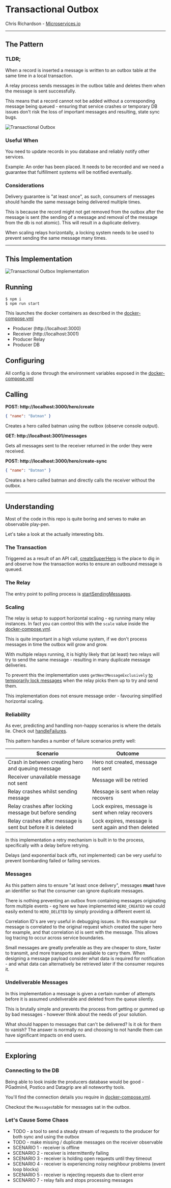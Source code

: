 # Transactional Outbox

Chris Richardson - [Microservices.io](https://microservices.io/patterns/data/transactional-outbox.html)

***

## The Pattern

### TLDR;
When a record is inserted a message is written to an outbox table at the same time in a local transaction.  

A relay process sends messages in the outbox table and deletes them when the message is sent successfully.

This means that a record cannot not be added without a corresponding message being queued - ensuring that service crashes or temporary DB issues don't risk the loss of important messages and resulting, state sync bugs.  

![Transactional Outbox](./docs/TransactionalOutbox.png)

### Useful When
You need to update records in you database and reliably notify other services.

Example: An order has been placed. It needs to be recorded and we need a guarantee that fulfillment systems will be notified eventually.


### Considerations
Delivery guarantee is "at least once", as such, consumers of messages should handle the same message being delivered multiple times.
 
This is because the record might not get removed from the outbox after the message is sent (the sending of a message and removal of the message from the db is not atomic). This will result in a duplicate delivery. 

When scaling relays horizontally, a locking system needs to be used to prevent sending the same message many times. 

***

## This Implementation
![Transactional Outbox Implementation](./docs/Implementation.jpg)

## Running
```shell script
$ npm i
$ npm run start
```

This launches the docker containers as described in the [docker-compose.yml](docker-compose.yml)
* Producer (http://localhost:3000)
* Receiver (http://localhost:3001)
* Producer Relay
* Producer DB 


## Configuring
All config is done through the environment variables exposed in the [docker-compose.yml](docker-compose.yml) 


## Calling

**POST: http://localhost:3000/hero/create**

```json
{ "name": "Batman" }
```
Creates a hero called batman using the outbox (observe console output).

**GET: http://localhost:3001/messages**

Gets all messages sent to the receiver returned in the order they were received.

**POST: http://localhost:3000/hero/create-sync**

```json
{ "name": "Batman" }
```
Creates a hero called batman and directly calls the receiver without the outbox.

***

## Understanding
Most of the code in this repo is quite boring and serves to make an observable play-pen. 

Let's take a look at the actually interesting bits.

### The Transaction 

Triggered as a result of an API call, [createSuperHero](src/producer/lib/superhero/create.ts) is the place to dig in and observe how the transaction works to ensure an outbound message is queued.

### The Relay 

The entry point to polling process is [startSendingMessages](src/producer/lib/messages/send.ts). 


### Scaling

The relay is setup to support horizontal scaling - eg running many relay instances. In fact you can control this with the `scale` value inside the [docker-compose.yml](docker-compose.yml). 

This is quite important in a high volume system, if we don't process messages in time the outbox will grow and grow. 

With multiple relays running, it is highly likely that (at least) two relays will try to send the same message - resulting in many duplicate message deliveries. 

To prevent this the implementation uses `getNextMessageExclusively` [to temporarily lock messages](src/producer/lib/messages/get.ts) when the relay picks them up to try and send them.

This implementation does not ensure message order - favouring simplified horizontal scaling. 

### Reliability

As ever, predicting and handling non-happy scenarios is where the details lie. Check out [handleFailures](src/producer/lib/messages/send.ts).

This pattern handles a number of failure scenarios pretty well:

| Scenario  | Outcome |
| ------------- | ------------- |
| Crash in between creating hero and queuing message  | Hero not created, message not sent  |
| Receiver unavailable message not sent  | Message will be retried  |
| Relay crashes whilst sending message  | Message is sent when relay recovers  |
| Relay crashes after locking message but before sending  | Lock expires, message is sent when relay recovers  |
| Relay crashes after message is sent but before it is deleted  | Lock expires, message is sent again and then deleted  |

In this implementation a retry mechanism is built in to the process, specifically with a delay before retrying. 

Delays (and exponential back offs, not implemented) can be very useful to prevent bombarding failed or failing services.

### Messages

As this pattern aims to ensure "at least once delivery", messages **must** have an identifier so that the consumer can ignore duplicate messages.

There is nothing preventing an outbox from containing messages originating form multiple events - eg here we have implemented `HERO_CREATED` we could easily extend to `HERO_DELETED` by simply providing a different event id.

Correlation ID's are very useful in debugging issues. In this example our message is correlated to the original request which created the super hero for example, and that correlation id is sent with the message. This allows log tracing to occur across service boundaries.

Small messages are greatly preferable as they are cheaper to store, faster to transmit, and more transports are available to carry them. When designing a message payload consider what data is required for notification - and what data can alternatively be retrieved later if the consumer requires it.

### Undeliverable Messages

In this implementation a message is given a certain number of attempts before it is assumed undeliverable and deleted from the queue silently. 

This is brutally simple and prevents the process from getting or gummed up by bad messages - however think about the needs of your solution. 

What should happen to messages that can't be delivered? Is it ok for them to vanish? The answer is normally *no* and choosing to not handle them can have significant impacts on end users.  

***

## Exploring
### Connecting to the DB
Being able to look inside the producers database would be good - PGadmin4, Postico and Datagrip are all noteworthy tools. 

You'll find the connection details you require in [docker-compose.yml](docker-compose.yml).

Checkout the `Messages`table for messages sat in the outbox.

### Let's Cause Some Chaos

* TODO - a tool to send a steady stream of requests to the producer for both sync and using the outbox
* TODO - make missing / duplicate messages on the receiver observable
* SCENARIO 1 - receiver is offline
* SCENARIO 2 - receiver is intermittently failing
* SCENARIO 3 - receiver is holding open requests until they timeout
* SCENARIO 4 - receiver is experiencing noisy neighbour problems (event loop blocks)
* SCENARIO 5 - receiver is rejecting requests due to client error
* SCENARIO 7 - relay fails and stops processing messages


